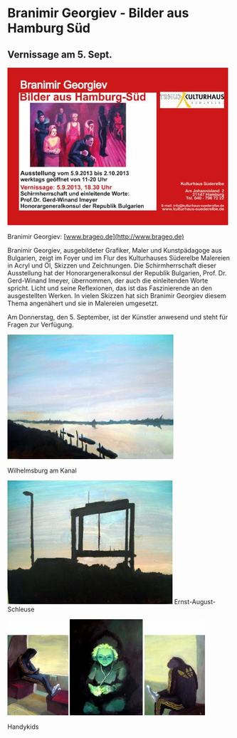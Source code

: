 # Branimir Georgiev - Bilder aus Hamburg Süd

## Vernissage am 5. Sept.

![](/img/wsb_496x356_branimir+ausstellung4reduziert.jpg)

Branimir Georgiev: [www.brageo.de](http://www.brageo.de)

Branimir Georgiev, ausgebildeter Grafiker, Maler und Kunstpädagoge aus
Bulgarien, zeigt im Foyer und im Flur des Kulturhauses Süderelbe
Malereien in Acryl und Öl, Skizzen und Zeichnungen. Die Schirmherrschaft
dieser Ausstellung hat der Honorargeneralkonsul der Republik Bulgarien,
Prof. Dr. Gerd-Winand Imeyer, übernommen, der auch die einleitenden
Worte spricht. Licht und seine Reflexionen, das ist das Faszinierende an
den ausgestellten Werken. In vielen Skizzen hat sich Branimir Georgiev
diesem Thema angenähert und sie in Malereien umgesetzt.

Am Donnerstag, den 5. September, ist der Künstler anwesend und steht für
Fragen zur Verfügung.

![](/img/wsb_373x280_Wilhelmsburg_am+Kanal+reduziert.jpg)

Wilhelmsburg am Kanal

![](/img/wsb_371x279_Ernst-August-Schleuse+reduziert.jpg)
Ernst-August-Schleuse

![](/img/wsb_444x216_handykids-2+reduziert.jpg)

Handykids
